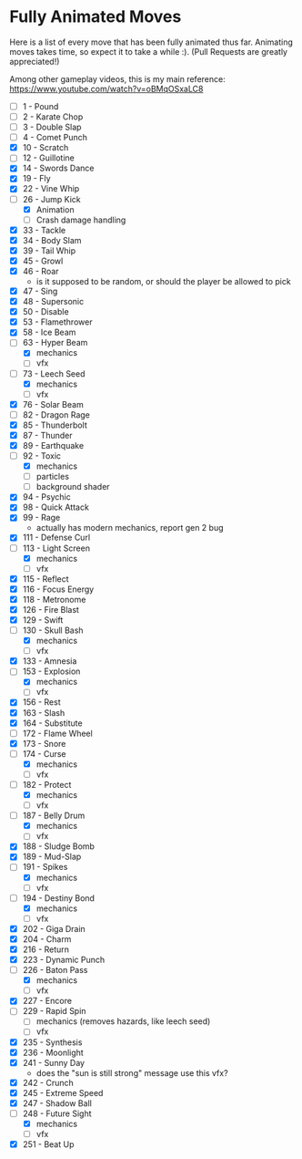 # Fully Animated Moves

Here is a list of every move that has been fully animated thus far. Animating moves takes time, so expect it to take a while :). (Pull Requests are greatly appreciated!)

Among other gameplay videos, this is my main reference: https://www.youtube.com/watch?v=oBMqOSxaLC8

- [ ] 1 - Pound
- [ ] 2 - Karate Chop
- [ ] 3 - Double Slap
- [ ] 4 - Comet Punch
- [x] 10 - Scratch
- [ ] 12 - Guillotine
- [x] 14 - Swords Dance 
- [x] 19 - Fly
- [x] 22 - Vine Whip
- [ ] 26 - Jump Kick
  - [x] Animation
  - [ ] Crash damage handling
- [x] 33 - Tackle
- [x] 34 - Body Slam
- [x] 39 - Tail Whip
- [x] 45 - Growl
- [x] 46 - Roar
  - is it supposed to be random, or should the player be allowed to pick
- [x] 47 - Sing
- [x] 48 - Supersonic
- [x] 50 - Disable
- [x] 53 - Flamethrower
- [x] 58 - Ice Beam
- [ ] 63 - Hyper Beam
  - [x] mechanics
  - [ ] vfx
- [ ] 73 - Leech Seed
  - [x] mechanics
  - [ ] vfx
- [x] 76 - Solar Beam
- [ ] 82 - Dragon Rage
- [x] 85 - Thunderbolt
- [x] 87 - Thunder
- [x] 89 - Earthquake
- [ ] 92 - Toxic
  - [x] mechanics
  - [ ] particles
  - [ ] background shader 
- [X] 94 - Psychic
- [x] 98 - Quick Attack
- [x] 99 - Rage
  - actually has modern mechanics, report gen 2 bug
- [x] 111 - Defense Curl
- [ ] 113 - Light Screen
  - [x] mechanics
  - [ ] vfx
- [x] 115 - Reflect
- [x] 116 - Focus Energy
- [x] 118 - Metronome
- [x] 126 - Fire Blast
- [x] 129 - Swift
- [ ] 130 - Skull Bash
  - [x] mechanics
  - [ ] vfx
- [x] 133 - Amnesia
- [ ] 153 - Explosion
  - [x] mechanics
  - [ ] vfx
- [x] 156 - Rest
- [x] 163 - Slash
- [x] 164 - Substitute
- [ ] 172 - Flame Wheel
- [x] 173 - Snore
- [ ] 174 - Curse
  - [x] mechanics
  - [ ] vfx
- [ ] 182 - Protect
  - [X] mechanics
  - [ ] vfx
- [ ] 187 - Belly Drum
  - [x] mechanics
  - [ ] vfx
- [x] 188 - Sludge Bomb
- [x] 189 - Mud-Slap
- [ ] 191 - Spikes
  - [x] mechanics
  - [ ] vfx
- [ ] 194 - Destiny Bond
  - [x] mechanics
  - [ ] vfx
- [x] 202 - Giga Drain
- [x] 204 - Charm
- [x] 216 - Return
- [x] 223 - Dynamic Punch
- [ ] 226 - Baton Pass
  - [x] mechanics
  - [ ] vfx
- [x] 227 - Encore
- [ ] 229 - Rapid Spin
  - [ ] mechanics (removes hazards, like leech seed)
  - [ ] vfx
- [x] 235 - Synthesis
- [x] 236 - Moonlight
- [x] 241 - Sunny Day
  - does the "sun is still strong" message use this vfx?
- [x] 242 - Crunch
- [x] 245 - Extreme Speed
- [X] 247 - Shadow Ball
- [ ] 248 - Future Sight
  - [x] mechanics
  - [ ] vfx
- [x] 251 - Beat Up
